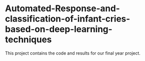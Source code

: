 # Automated-Response-and-classification-of-infant-cries-based-on-deep-learning-techniques
This project contains the code and results for our final year project.
